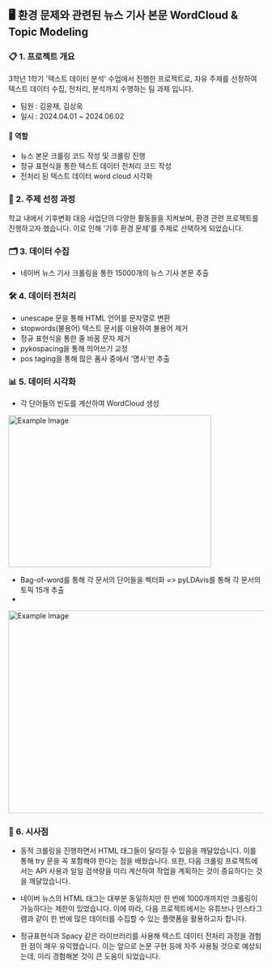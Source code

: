 ## 🖥️ 환경 문제와 관련된 뉴스 기사 본문 WordCloud & Topic Modeling

### 📋 1. 프로젝트 개요
3학년 1학기 '텍스트 데이터 분석' 수업에서 진행한 프로젝트로, 자유 주제를 선정하여 텍스트 데이터 수집, 전처리, 분석까지 수행하는 팀 과제 입니다.
- 팀원 : 김윤재, 김상욱
- 일시 : 2024.04.01 ~ 2024.06.02

#### 📌 역할
- 뉴스 본문 크롤링 코드 작성 및 크롤링 진행
- 정규 표현식을 통한 텍스트 데이터 전처리 코드 작성
- 전처리 된 텍스트 데이터 word cloud 시각화

### 🎯 2. 주제 선정 과정
학교 내에서 기후변화 대응 사업단의 다양한 활동들을 지켜보며, 환경 관련 프로젝트를 진행하고자 했습니다. 이로 인해 '기후 환경 문제'를 주제로 선택하게 되었습니다.

### 🗂️ 3. 데이터 수집
- 네이버 뉴스 기사 크롤링을 통한 15000개의 뉴스 기사 본문 추출

### 🛠️ 4. 데이터 전처리
- unescape 문을 통해 HTML 언어를 문자열로 변환
- stopwords(불용어) 텍스트 문서를 이용하여 불용어 제거
- 정규 표현식을 통한 줄 바꿈 문자 제거
- pykospacing을 통해 띄어쓰기 교정
- pos taging을 통해 많은 품사 중에서 '명사'만 추출

### 📊 5. 데이터 시각화
- 각 단어들의 빈도를 계산하여 WordCloud 생성
<img src="https://github.com/yunjaeekim/Contest/assets/133327199/3b7024b7-4e41-46c5-bcc3-18f90b00067b" alt="Example Image" width="400" height="300"/>

- Bag-of-word를 통해 각 문서의 단어들을 벡터화 => pyLDAvis를 통해 각 문서의 토픽 15개 추출
- 
<img src="https://github.com/yunjaeekim/Contest/assets/133327199/6ffe95aa-142f-447e-9a43-4404475ca4e0" alt="Example Image" width="800" height="400"/>

### 📝 6. 시사점
- 동적 크롤링을 진행하면서 HTML 태그들이 달라질 수 있음을 깨달았습니다. 이를 통해 try 문을 꼭 포함해야 한다는 점을 배웠습니다. 또한, 다음 크롤링 프로젝트에서는 API 사용과 일일 검색량을 미리 계산하여 작업을 계획하는 것이 중요하다는 것을 깨달았습니다.

- 네이버 뉴스의 HTML 태그는 대부분 동일하지만 한 번에 1000개까지만 크롤링이 가능하다는 제한이 있었습니다. 이에 따라, 다음 프로젝트에서는 유튜브나 인스타그램과 같이 한 번에 많은 데이터를 수집할 수 있는 플랫폼을 활용하고자 합니다.

- 정규표현식과 Spacy 같은 라이브러리를 사용해 텍스트 데이터 전처리 과정을 경험한 점이 매우 유익했습니다. 이는 앞으로 논문 구현 등에 자주 사용될 것으로 예상되는데, 미리 경험해본 것이 큰 도움이 되었습니다.
